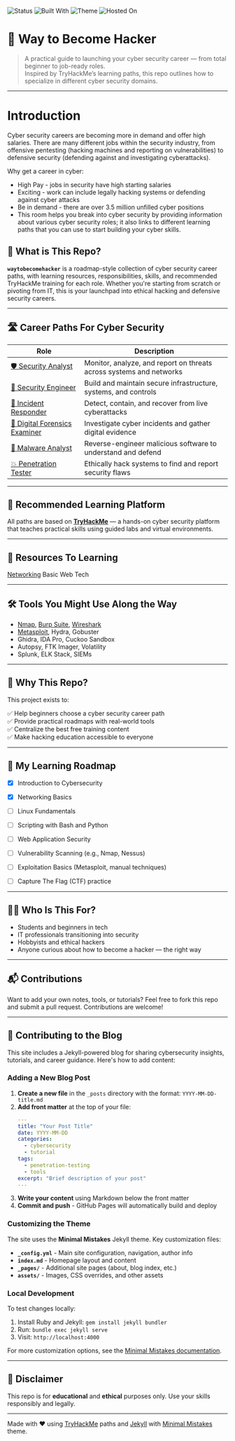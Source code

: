 ![Status](https://img.shields.io/badge/status-active-brightgreen)
![Built With](https://img.shields.io/badge/built%20with-Jekyll-red)
![Theme](https://img.shields.io/badge/theme-Minimal%20Mistakes-blue)
![Hosted On](https://img.shields.io/badge/hosted%20on-GitHub%20Pages-lightgrey)

# 🧠 Way to Become Hacker

> A practical guide to launching your cyber security career — from total beginner to job-ready roles.  
> Inspired by TryHackMe’s learning paths, this repo outlines how to specialize in different cyber security domains.

---
# Introduction
Cyber security careers are becoming more in demand and offer high salaries. There are many different jobs within the security industry, from offensive pentesting (hacking machines and reporting on vulnerabilities) to defensive security (defending against and investigating cyberattacks).

Why get a career in cyber:

 * High Pay - jobs in security have high starting salaries
 * Exciting - work can include legally hacking systems or defending against cyber attacks
 * Be in demand - there are over 3.5 million unfilled cyber positions
 * This room helps you break into cyber security by providing information about various cyber security roles; it also links to different learning paths that you can use to start building your cyber skills.

## 🔐 What is This Repo?

**`waytobecomehacker`** is a roadmap-style collection of cyber security career paths, with learning resources, responsibilities, skills, and recommended TryHackMe training for each role. Whether you're starting from scratch or pivoting from IT, this is your launchpad into ethical hacking and defensive security careers.

---

## 🛣️ Career Paths For Cyber Security

| Role | Description |
|------|-------------|
| [🛡️ Security Analyst](./SecurityAnalyst.md) | Monitor, analyze, and report on threats across systems and networks |
| [🔧 Security Engineer](./SecurityEngineer.md) | Build and maintain secure infrastructure, systems, and controls |
| [🚨 Incident Responder](./IncidentResponder.md) | Detect, contain, and recover from live cyberattacks |
| [🧪 Digital Forensics Examiner](./DigitalForensicsExaminer.md) | Investigate cyber incidents and gather digital evidence |
| [🧬 Malware Analyst](./MalwareAnalyst.md) | Reverse-engineer malicious software to understand and defend |
| [💥 Penetration Tester](./PenetrationTester.md) | Ethically hack systems to find and report security flaws |

---

## 🧭 Recommended Learning Platform

All paths are based on **[TryHackMe](https://tryhackme.com/)** — a hands-on cyber security platform that teaches practical skills using guided labs and virtual environments.

---

## 📁 Resources To Learning
[Networking](./Networking/)
Basic Web Tech

---

## 🛠️ Tools You Might Use Along the Way

- [Nmap](Networking/Tools/Nmap.md), [Burp Suite](Web-Hacking-Tools/BurpSuite.md), [Wireshark](Networking/Tools/Wireshark-Roadmap.md)
- [Metasploit](Web-Hacking-Tools/Metasploit-Notes.md), Hydra, Gobuster
- Ghidra, IDA Pro, Cuckoo Sandbox
- Autopsy, FTK Imager, Volatility
- Splunk, ELK Stack, SIEMs

---

## 💬 Why This Repo?

This project exists to:

✅ Help beginners choose a cyber security career path  
✅ Provide practical roadmaps with real-world tools  
✅ Centralize the best free training content  
✅ Make hacking education accessible to everyone  

---

## 🚀 My Learning Roadmap

- [x] Introduction to Cybersecurity
- [x] Networking Basics
- [ ] Linux Fundamentals
- [ ] Scripting with Bash and Python
- [ ] Web Application Security
- [ ] Vulnerability Scanning (e.g., Nmap, Nessus)
- [ ] Exploitation Basics (Metasploit, manual techniques)
- [ ] Capture The Flag (CTF) practice


---

## 🙋‍♂️ Who Is This For?

- Students and beginners in tech  
- IT professionals transitioning into security  
- Hobbyists and ethical hackers  
- Anyone curious about how to become a hacker — the right way

---

## 📬 Contributions

Want to add your own notes, tools, or tutorials? Feel free to fork this repo and submit a pull request. Contributions are welcome!

---

## 📝 Contributing to the Blog

This site includes a Jekyll-powered blog for sharing cybersecurity insights, tutorials, and career guidance. Here's how to add content:

### Adding a New Blog Post

1. **Create a new file** in the `_posts` directory with the format: `YYYY-MM-DD-title.md`
2. **Add front matter** at the top of your file:
   ```yaml
   ---
   title: "Your Post Title"
   date: YYYY-MM-DD
   categories:
     - cybersecurity
     - tutorial
   tags:
     - penetration-testing
     - tools
   excerpt: "Brief description of your post"
   ---
   ```
3. **Write your content** using Markdown below the front matter
4. **Commit and push** - GitHub Pages will automatically build and deploy

### Customizing the Theme

The site uses the **Minimal Mistakes** Jekyll theme. Key customization files:

- **`_config.yml`** - Main site configuration, navigation, author info
- **`index.md`** - Homepage layout and content  
- **`_pages/`** - Additional site pages (about, blog index, etc.)
- **`assets/`** - Images, CSS overrides, and other assets

### Local Development

To test changes locally:

1. Install Ruby and Jekyll: `gem install jekyll bundler`
2. Run: `bundle exec jekyll serve`
3. Visit: `http://localhost:4000`

For more customization options, see the [Minimal Mistakes documentation](https://mmistakes.github.io/minimal-mistakes/).

---

## 🧨 Disclaimer

This repo is for **educational** and **ethical** purposes only. Use your skills responsibly and legally.

---

Made with ❤️ using [TryHackMe](https://tryhackme.com/) paths and [Jekyll](https://jekyllrb.com/) with [Minimal Mistakes](https://mmistakes.github.io/minimal-mistakes/) theme.

